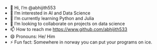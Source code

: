 - 👋 Hi, I’m @abhijith553
- 👀 I’m interested in AI and Data Science
- 🌱 I’m currently learning Python and Julia
- 💞️ I’m looking to collaborate on projects on data science
- 📫 How to reach me https://www.github.com/abhijith533
- 😄 Pronouns: He/ Him
- ⚡ Fun fact: Somewhere in norway you can put your programs on ice.

<!---
abhijith-314/abhijith-314 is a ✨ special ✨ repository because its `README.md` (this file) appears on your GitHub profile.
You can click the Preview link to take a look at your changes.
--->
